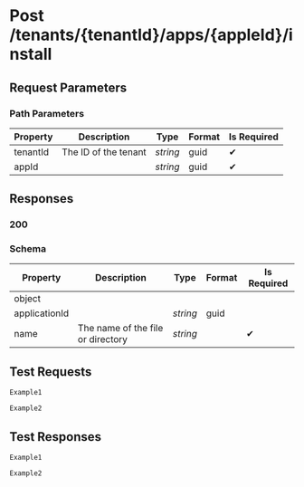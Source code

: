 # **Post**   /tenants/{tenantId}/apps/{appleId}/install

## __Request Parameters__

### Path Parameters
  
   | Property | Description          | Type     | Format | Is Required |
   | -------- | -------------------- | -------- | ------ | ----------- |
   | tenantId | The ID of the tenant | _string_ | guid   | ✔           |
   | appId    |                      | _string_ | guid   | ✔           |

## __Responses__

### __200__

### Schema

| Property      | Description                       | Type     | Format | Is Required |
| ------------- | --------------------------------- | -------- | ------ | ----------- |
| object        |                                   |          |        |             |
| applicationId |                                   | _string_ | guid   |             |
| name          | The name of the file or directory | _string_ |        | ✔           |

## __Test Requests__

```cURL tab= 
Example1
```

```C# tab=
Example2
```

## __Test Responses__

```cURL tab= 
Example1
```

```C# tab=
Example2
```
